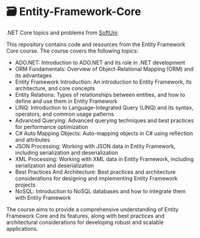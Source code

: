 # 🗃️ Entity-Framework-Core
.NET Core topics and problems from [SoftUni](https://softuni.bg/).

This repository contains code and resources from the Entity Framework Core course. The course covers the following topics:

- ADO.NET: Introduction to ADO.NET and its role in .NET development
- ORM Fundamentals: Overview of Object-Relational Mapping (ORM) and its advantages
- Entity Framework Introduction: An introduction to Entity Framework, its architecture, and core concepts
- Entity Relations: Types of relationships between entities, and how to define and use them in Entity Framework
- LINQ: Introduction to Language-Integrated Query (LINQ) and its syntax, operators, and common usage patterns
- Advanced Querying: Advanced querying techniques and best practices for performance optimization
- C# Auto Mapping Objects: Auto-mapping objects in C# using reflection and attributes
- JSON Processing: Working with JSON data in Entity Framework, including serialization and deserialization
- XML Processing: Working with XML data in Entity Framework, including serialization and deserialization
- Best Practices And Architecture: Best practices and architecture considerations for designing and implementing Entity Framework projects
- NoSQL: Introduction to NoSQL databases and how to integrate them with Entity Framework

The course aims to provide a comprehensive understanding of Entity Framework Core and its features, along with best practices and architectural considerations for developing robust and scalable applications.
